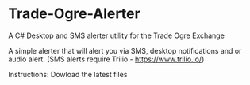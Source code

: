 # Trade-Ogre-Alerter
A C# Desktop and SMS alerter utility for the Trade Ogre Exchange

A simple alerter that will alert you via SMS, desktop notifications and or audio alert. 
(SMS alerts require Trilio - https://www.trilio.io/) 

Instructions: 
Dowload the latest files 
